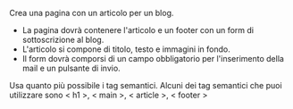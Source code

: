 Crea una pagina con un articolo per un blog.
 - La pagina dovrà contenere l'articolo e un footer con un form di sottoscrizione al blog. 
 - L'articolo si compone di titolo, testo e immagini in fondo.
 - Il form dovrà comporsi di un campo obbligatorio per l'inserimento della mail e un pulsante di invio. 

 
Usa quanto più possibile i tag semantici.
Alcuni dei tag semantici che puoi utilizzare sono < h1 >, < main >, < article >, < footer >